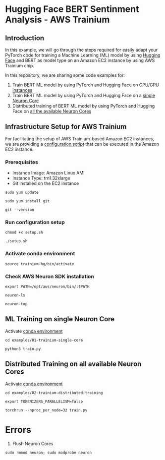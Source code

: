 # Hugging Face BERT Sentinment Analysis - AWS Trainium

## Introduction

In this example, we will go through the steps required for easily adapt your PyTorch code for training a Machine Learning
(ML) model by using [Hugging Face](https://huggingface.co/blog/the-partnership-amazon-sagemaker-and-hugging-face) and BERT as 
model type on an Amazon EC2 instance by using AWS Trainium chip.

In this repository, we are sharing some code examples for:
1. Train BERT ML model by using PyTorch and Hugging Face on [CPU/GPU instances](./examples/00-cpu-gpu/train.py)
2. Train BERT ML model by using PyTorch and Hugging Face on a [single Neuron Core](./examples/01-trainium-single-core/train.py)
3. Distributed training of BERT ML model by using PyTorch and Hugging Face on [all the available Neuron Cores](./examples/02-trainium-distributed-training/train.py)



## Infrastructure Setup for AWS Trainium

For facilitating the setup of AWS Trainium-based Amazon EC2 instances, we are providing a [configuration script](./setup.sh) 
that can be executed in the Amazon EC2 instance.

### Prerequisites

* Instance Image: Amazon Linux AMI
* Instance Type: trn1.32xlarge
* Git installed on the EC2 instance

```
sudo yum update

sudo yum install git

git --version
```

### Run configuration setup

```
chmod +x setup.sh

./setup.sh
```

### Activate conda environment

```
source trainium-hg/bin/activate
```

### Check AWS Neuron SDK installation

```
export PATH=/opt/aws/neuron/bin/:$PATH

neuron-ls

neuron-top
```

## ML Training on single Neuron Core

Activate [conda environment](#activate-conda-environment) 

```
cd examples/01-trainium-single-core

python3 train.py
```

## Distributed Training on all available Neuron Cores

Activate [conda environment](#activate-conda-environment) 

```
cd examples/02-trainium-distributed-training

export TOKENIZERS_PARALLELISM=false

torchrun --nproc_per_node=32 train.py
```

# Errors

1. Flush Neuron Cores

```
sudo rmmod neuron; sudo modprobe neuron
```
